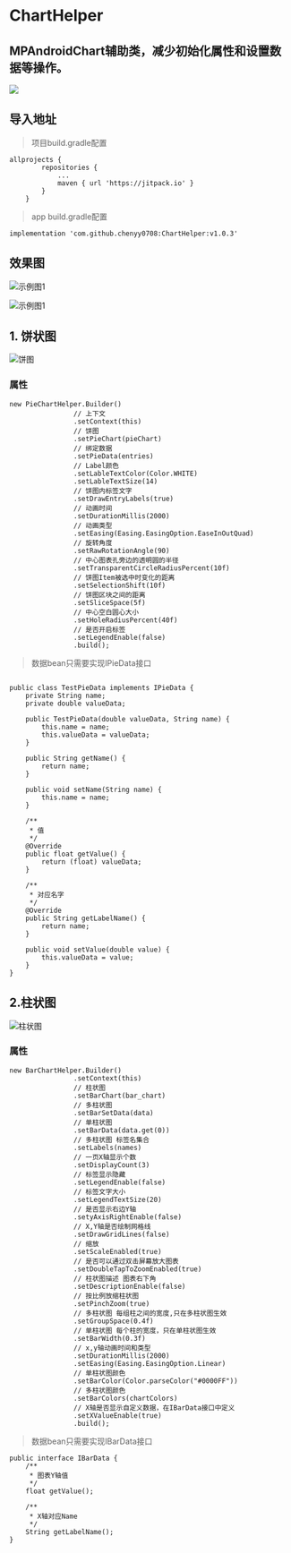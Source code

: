 # ChartHelper
## MPAndroidChart辅助类，减少初始化属性和设置数据等操作。

[![](https://jitpack.io/v/chenyy0708/ChartHelper.svg)](https://jitpack.io/#chenyy0708/ChartHelper)

## 导入地址

> 项目build.gradle配置

```
allprojects {
		repositories {
			...
			maven { url 'https://jitpack.io' }
		}
	}
```

> app build.gradle配置


```
implementation 'com.github.chenyy0708:ChartHelper:v1.0.3'
```

## 效果图

![示例图1](https://github.com/chenyy0708/ChartHelper/blob/master/img/%E7%A4%BA%E4%BE%8B%E5%9B%BE.png)

![示例图1](https://github.com/chenyy0708/ChartHelper/blob/master/img/%E7%A4%BA%E4%BE%8B%E5%9B%BE2.png)




## 1. 饼状图

![饼图](https://github.com/chenyy0708/ChartHelper/blob/master/img/%E9%A5%BC%E5%9B%BE.png)


### 属性

```
new PieChartHelper.Builder()
                // 上下文
                .setContext(this)
                // 饼图
                .setPieChart(pieChart)
                // 绑定数据
                .setPieData(entries)
                // Label颜色
                .setLableTextColor(Color.WHITE)
                .setLableTextSize(14)
                // 饼图内标签文字
                .setDrawEntryLabels(true)
                // 动画时间
                .setDurationMillis(2000)
                // 动画类型
                .setEasing(Easing.EasingOption.EaseInOutQuad)
                // 旋转角度
                .setRawRotationAngle(90)
                // 中心图表孔旁边的透明圆的半径
                .setTransparentCircleRadiusPercent(10f)
                // 饼图Item被选中时变化的距离
                .setSelectionShift(10f)
                // 饼图区块之间的距离
                .setSliceSpace(5f)
                // 中心空白圆心大小
                .setHoleRadiusPercent(40f)
                // 是否开启标签
                .setLegendEnable(false)
                .build();
```

> 数据bean只需要实现IPieData接口

```

public class TestPieData implements IPieData {
    private String name;
    private double valueData;

    public TestPieData(double valueData, String name) {
        this.name = name;
        this.valueData = valueData;
    }

    public String getName() {
        return name;
    }

    public void setName(String name) {
        this.name = name;
    }

    /**
     * 值
     */
    @Override
    public float getValue() {
        return (float) valueData;
    }

    /**
     * 对应名字
     */
    @Override
    public String getLabelName() {
        return name;
    }

    public void setValue(double value) {
        this.valueData = value;
    }
}

```


## 2.柱状图

![柱状图](https://github.com/chenyy0708/ChartHelper/blob/master/img/%E5%8D%95%E6%9F%B1%E7%8A%B6%E5%9B%BE%E5%92%8C%E5%A4%9A%E6%9F%B1%E7%8A%B6%E5%9B%BE.png)

### 属性

```
new BarChartHelper.Builder()
                .setContext(this)
                // 柱状图
                .setBarChart(bar_chart)
                // 多柱状图
                .setBarSetData(data)
                // 单柱状图
                .setBarData(data.get(0))
                // 多柱状图 标签名集合
                .setLabels(names)
                // 一页X轴显示个数
                .setDisplayCount(3)
                // 标签显示隐藏
                .setLegendEnable(false)
                // 标签文字大小
                .setLegendTextSize(20)
                // 是否显示右边Y轴
                .setyAxisRightEnable(false)
                // X,Y轴是否绘制网格线
                .setDrawGridLines(false)
                // 缩放
                .setScaleEnabled(true)
                // 是否可以通过双击屏幕放大图表
                .setDoubleTapToZoomEnabled(true)
                // 柱状图描述 图表右下角
                .setDescriptionEnable(false)
                // 按比例放缩柱状图
                .setPinchZoom(true)
                // 多柱状图 每组柱之间的宽度,只在多柱状图生效
                .setGroupSpace(0.4f)
                // 单柱状图 每个柱的宽度，只在单柱状图生效
                .setBarWidth(0.3f)
                // x,y轴动画时间和类型
                .setDurationMillis(2000)
                .setEasing(Easing.EasingOption.Linear)
                // 单柱状图颜色
                .setBarColor(Color.parseColor("#0000FF"))
                // 多柱状图颜色
                .setBarColors(chartColors)
                // X轴是否显示自定义数据，在IBarData接口中定义
                .setXValueEnable(true)
                .build();
```


> 数据bean只需要实现IBarData接口

```
public interface IBarData {
    /**
     * 图表Y轴值
     */
    float getValue();

    /**
     * X轴对应Name
     */
    String getLabelName();
}
```

